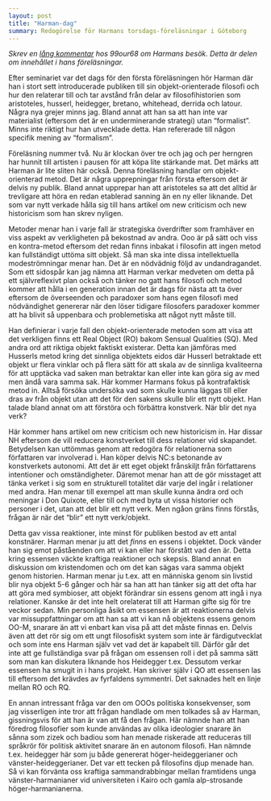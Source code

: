 ```yaml
---
layout: post
title: "Harman-dag"
summary: Redogörelse för Harmans torsdags-föreläsningar i Göteborg
---
```

*Skrev en [lång kommentar](http://www.isk-gbg.org/99our68/?p=1023#comment-195795) hos 99our68 om Harmans besök. Detta är delen om innehållet i hans föreläsningar.*

Efter seminariet var det dags för den första föreläsningen hör Harman där han i stort sett introducerade publiken till sin objekt-orienterade filosofi och hur den relaterar till och tar avstånd från delar av filosofihistorien som aristoteles, husserl, heidegger, bretano, whitehead, derrida och latour. Några nya grejer minns jag. Bland annat att han sa att han inte var materialist (eftersom det är en underminerande strategi) utan “formalist”. Minns inte riktigt hur han utvecklade detta. Han refererade till någon specifik mening av “formalism”.

Föreläsning nummer två. Nu är klockan över tre och jag och per herngren har hunnit till artisten i pausen för att köpa lite stärkande mat. Det märks att Harman är lite sliten här också. Denna föreläsning handlar om objekt-orienterad metod. Det är några upprepningar från första eftersom det är delvis ny publik. Bland annat upprepar han att aristoteles sa att det alltid är trevligare att höra en redan etablerad sanning än en ny eller liknande. Det som var nytt verkade hålla sig till hans artikel om new criticism och new historicism som han skrev nyligen.

Metoder menar han i varje fall är strategiska överdrifter som framhäver en viss aspekt av verkligheten på bekostnad av andra. Ooo är på sätt och viss en kontra-metod eftersom det redan finns inbakat i filosofin att ingen metod kan fullständigt uttöma sitt objekt. Så man ska inte dissa intellektuella modeströmningar menar han. Det är en nödvädnig följd av undandragandet. Som ett sidospår kan jag nämna att Harman verkar medveten om detta på ett självreflexivt plan också och tänker no gatt hans filosofi och metod kommer att hålla i en generation innan det är dags för nästa att ta över eftersom de överseenden och paradoxer som hans egen filosofi med nödvändighet genererar när den löser tidigare filosofers paradoxer kommer att ha blivit så uppenbara och problemetiska att något nytt måste till.

Han definierar i varje fall den objekt-orienterade metoden som att visa att det verkligen finns ett Real Object (RO) bakom Sensual Qualities (SQ). Med andra ord att riktiga objekt faktiskt existerar. Detta kan jämföras med Husserls metod kring det sinnliga objektets eidos där Husserl betraktade ett objekt ur flera vinklar och på flera sätt för att skala av de sinnliga kvaliteerna för att upptäcka vad saken man betraktar kan eller inte kan göra sig av med men ändå vara samma sak. Här kommer Harmans fokus på kontrafaktisk metod in. Alltså försöka undersöka vad som skulle kunna läggas till eller dras av från objekt utan att det för den sakens skulle blir ett nytt objekt. Han talade bland annat om att förstöra och förbättra konstverk. När blir det nya verk?

Här kommer hans artikel om new criticism och new historicism in. Har dissar NH eftersom de vill reducera konstverket till dess relationer vid skapandet. Betydelsen kan uttömmas genom att redogöra för relationerna som författaren var involverad i. Han köper delvis NC:s betonande av konstverkets autonomi. Att det är ett eget objekt frånskiljt från författarens intentioner och omständigheter. Däremot menar han att de gör misstaget att tänka verket i sig som en strukturell totalitet där varje del ingår i relationer med andra. Han menar till exempel att man skulle kunna ändra ord och meningar i Don Quixote, eller till och med byta ut vissa historier och personer i det, utan att det blir ett nytt verk. Men ngåon gräns finns förstås, frågan är när det “blir” ett nytt verk/objekt.

Detta gav vissa reaktioner, inte minst för publiken bestod av ett antal konstnärer. Harman menar ju att det *finns* en essens i objektet. Dock vänder han sig emot påståenden om att vi kan eller har förstått vad den är. Detta kring essensen väckte kraftiga reaktioner och skepsis. Bland annat en diskussion om kristendomen och om det kan sägas vara samma objekt genom historien. Harman menar ju t.ex. att en människa genom sin livstid blir nya objekt 5-6 gånger och här sa han att han tänker sig att det ofta har att göra med symbioser, att objekt förändrar sin essens genom att ingå i nya relationer. Kanske är det inte helt orelaterat till att Harman gifte sig för tre veckor sedan. Min personliga åsikt om essensen är att reaktionerna delvis var missuppfattningar om att han sa att vi kan nå objektens essens genom OO-M, snarare än att vi enbart kan visa på att det måste finnas en. Delvis även att det rör sig om ett ungt filosofiskt system som inte är färdigutvecklat och som inte ens Harman själv vet vad det är kapabelt till. Därför går det inte att ge fullständiga svar på frågan om essensen roll i det på samma sätt som man kan diskutera liknande hos Heidegger t.ex. Dessutom verkar essensen ha smugit in i hans projekt. Han skriver själv i QO att essensen las till eftersom det krävdes av fyrfaldens symmentri. Det saknades helt en linje mellan RO och RQ.

En annan intressant fråga var den om OOOs politiska konsekvenser, som jag visserligen inte tror att frågan handlade om men tolkades så av Harman, gissningsvis för att han är van att få den frågan. Här nämnde han att han föredrog filosofier som kunde användas av olika ideologier snarare än sånna som zizek och badiou som han menade riskerade att reduceras till språkrör för politisk aktivitet snarare än en autonom filosofi. Han nämnde t.ex. heidegger här som ju både genererat höger-heideggerianer och vänster-heideggerianer. Det var ett tecken på filosofins djup menade han. Så vi kan förvänta oss kraftiga sammandrabbingar mellan framtidens unga vänster-harmanianer vid universiteten i Kairo och gamla alp-strosande höger-harmanianerna.

